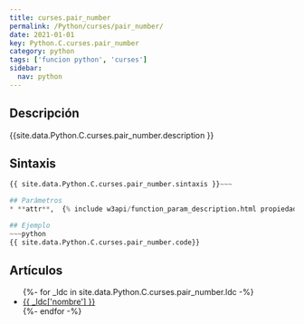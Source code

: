 ```yaml
---
title: curses.pair_number
permalink: /Python/curses/pair_number/
date: 2021-01-01
key: Python.C.curses.pair_number
category: python
tags: ['funcion python', 'curses']
sidebar: 
  nav: python
---
```


## Descripción
{{site.data.Python.C.curses.pair_number.description }}

## Sintaxis
~~~python
{{ site.data.Python.C.curses.pair_number.sintaxis }}~~~

## Parámetros
* **attr**,  {% include w3api/function_param_description.html propiedad=site.data.Python.C.curses.pair_number valor="attr" %}

## Ejemplo
~~~python
{{ site.data.Python.C.curses.pair_number.code}}
~~~

## Artículos
<ul>
{%- for _ldc in site.data.Python.C.curses.pair_number.ldc -%}
   <li>
       <a href="{{_ldc['url'] }}">{{ _ldc['nombre'] }}</a>
   </li>
{%- endfor -%}
</ul>
